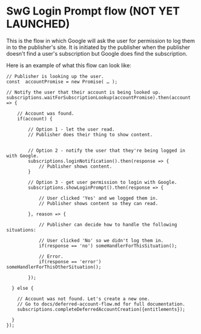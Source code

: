 <!---
Copyright 2018 The Subscribe with Google Authors. All Rights Reserved.

Licensed under the Apache License, Version 2.0 (the "License");
you may not use this file except in compliance with the License.
You may obtain a copy of the License at

     http://www.apache.org/licenses/LICENSE-2.0

Unless required by applicable law or agreed to in writing, software
distributed under the License is distributed on an "AS-IS" BASIS,
WITHOUT WARRANTIES OR CONDITIONS OF ANY KIND, either express or implied.
See the License for the specific language governing permissions and
limitations under the License.
-->


# SwG Login Prompt flow (NOT YET LAUNCHED)

This is the flow in which Google will ask the user for permission to log them in to the publisher's site. It is initiated by the publisher when the publisher doesn't find a user's subscription but Google does find the subscription.

Here is an example of what this flow can look like:

```
// Publisher is looking up the user.
const  accountPromise = new Promise( … ); 

// Notify the user that their account is being looked up.
subscriptions.waitForSubscriptionLookup(accountPromise).then(account => {
    
    // Account was found.
    if(account) {

        // Option 1 - let the user read. 
        // Publisher does their thing to show content.
        

        // Option 2 - notify the user that they're being logged in with Google.
        subscriptions.loginNotification().then(response => {
            // Publisher shows content.
        }

        // Option 3 - get user permission to login with Google.
        subscriptions.showLoginPrompt().then(response => {

            // User clicked 'Yes' and we logged them in.
            // Publisher shows content so they can read.

        }, reason => {

            // Publisher can decide how to handle the following situations:

            // User clicked 'No' so we didn't log them in.
            if(response == 'no') someHandlerForThisSituation();

            // Error.
            if(response == 'error') someHandlerForThisOtherSituation();

        });

  } else {

    // Account was not found. Let's create a new one.
    // Go to docs/deferred-account-flow.md for full documentation.
    subscriptions.completeDeferredAccountCreation({entitlements});

  }
});
```